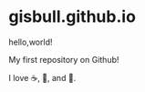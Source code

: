 # gisbull.github.io

hello,world!

My first repository on Github!

I love :coffee:, :pizza:, and :dancer:.
